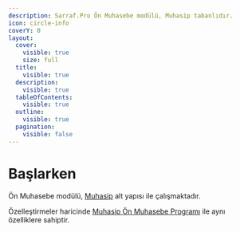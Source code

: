 ```yaml
---
description: Sarraf.Pro Ön Muhasebe modülü, Muhasip tabanlıdır.
icon: circle-info
coverY: 0
layout:
  cover:
    visible: true
    size: full
  title:
    visible: true
  description:
    visible: true
  tableOfContents:
    visible: true
  outline:
    visible: true
  pagination:
    visible: false
---
```


# Başlarken

Ön Muhasebe modülü, [Muhasip](https://app.gitbook.com/o/RVhlo5iTD0OTMksQNkKl/s/GmmhzfgB6AQcfJ6OPdCo/) alt yapısı ile çalışmaktadır.

Özelleştirmeler haricinde [Muhasip Ön Muhasebe Programı](https://muhasip.tr) ile aynı özelliklere sahiptir.



